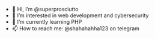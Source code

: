 - 👋 Hi, I’m @superprosciutto
- 👀 I’m interested in web development and cybersecurity
- 🌱 I’m currently learning PHP
- 📫 How to reach me: @shahahahha123 on telegram


